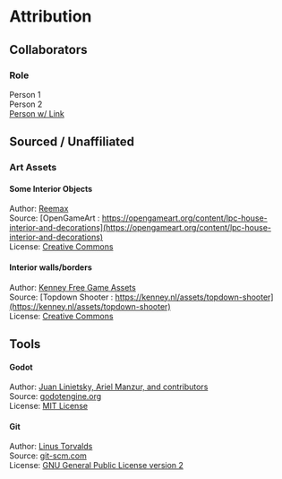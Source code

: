 # Attribution
## Collaborators

### Role
Person 1  
Person 2  
[Person w/ Link]()  


## Sourced / Unaffiliated
### Art Assets
#### Some Interior Objects
Author: [Reemax]()  
Source: [OpenGameArt : https://opengameart.org/content/lpc-house-interior-and-decorations](https://opengameart.org/content/lpc-house-interior-and-decorations)  
License: [Creative Commons](https://creativecommons.org/licenses/by-sa/3.0/)

#### Interior walls/borders
Author: [Kenney Free Game Assets]()  
Source: [Topdown Shooter : https://kenney.nl/assets/topdown-shooter](https://kenney.nl/assets/topdown-shooter)  
License: [Creative Commons](https://creativecommons.org/licenses/by-sa/3.0/)



## Tools
#### Godot
Author: [Juan Linietsky, Ariel Manzur, and contributors](https://godotengine.org/contact)  
Source: [godotengine.org](https://godotengine.org/)  
License: [MIT License](https://github.com/godotengine/godot/blob/master/LICENSE.txt) 

#### Git
Author: [Linus Torvalds](https://github.com/torvalds)  
Source: [git-scm.com](https://git-scm.com/downloads)  
License: [GNU General Public License version 2](https://opensource.org/licenses/GPL-2.0)